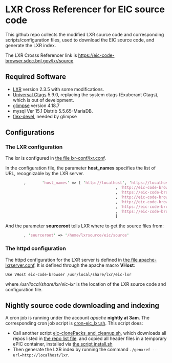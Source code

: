 # LXR Cross Referencer for EIC source code

This github repo collects the modified LXR source code and corresponding scripts/configuration files, 
used to download the EIC source code, and generate the LXR index.

The LXR Crosss Referencer link is https://eic-code-browser.sdcc.bnl.gov/lxr/source

## Required Software

- [LXR](https://lxr.sourceforge.io/en/index.php) version 2.3.5 with some modifications.
- [Universal Ctags](https://ctags.io/) 5.9.0, replacing the system ctags (Exuberant Ctags), which is out of development.
- [glimpse](https://github.com/gvelez17/glimpse) version 4.18.7
- mysql Ver 15.1 Distrib 5.5.65-MariaDB.
- [flex-devel](https://github.com/westes/flex), needed by glimpse

## Configurations

### The LXR configuration
The lxr is configured in [the file lxr-conf/lxr.conf](eic-code-browser/lxr-conf/lxr.conf).

In the configuration file, the parameter **host_names** specifies the list of URL, recognizable by the LXR server.
```perl
        ,       'host_names' => [ 'http://localhost', 'https://localhost'
                                                , 'http://eic-code-browser.sdcc.bnl.local:80'
                                                , 'https://eic-code-browser.sdcc.bnl.local:80' 
                                                , 'http://eic-code-browser:80'
                                                , 'http://eic-code-browser.sdcc.bnl.gov:80'
                                                , 'https://eic-code-browser:80'
                                                , 'https://eic-code-browser.sdcc.bnl.gov:80'
                                                ]
```

And the parameter **sourceroot** tells LXR  where to get the source files from:
```perl
        , 'sourceroot' => '/home/lxrsource/eic/source'
```

### The httpd configuration

The httpd configuration for the LXR server is defined in [the file apache-lxrserver.conf](eic-code-browser/httpd/apache-lxrserver.conf).
It is defined through the apache macro **VHost**:
```macro
Use VHost eic-code-browser /usr/local/share/lxr/eic-lxr
```
where */usr/local/share/lxr/eic-lxr* is the location of the LXR source code and configuration file.

## Nightly source code downloading and indexing

A cron job is running under the account *apache* **nightly at 3am**. The corresponding cron job script is [cron-eic_lxr.sh](eic-code-browser/cronJob/cron-eic_lxr.sh).
This script does:
- Call another script [eic-clonePacks_and_cleanup.sh](eic-code-browser/cronJob/eic-clonePacks_and_cleanup.sh), 
  which downloads all repos listed in [the repo list file](eic-code-browser/cronJob/repo-list.txt).
  and copied all header files in a temporary ePIC container, installed via [the script install.sh](https://eic.github.io/eic-shell/install.sh)
- Then generate the LXR index by running the command `./genxref --url=http://localhost/lxr`.


